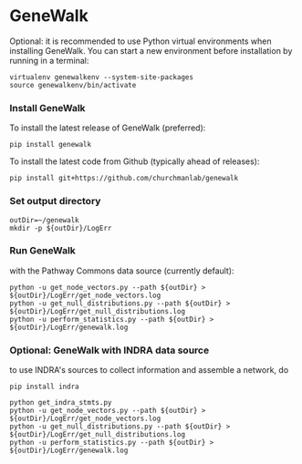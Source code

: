 # GeneWalk

Optional: it is recommended to use Python virtual environments when installing
GeneWalk. You can start a new environment before installation by running in a terminal:
```
virtualenv genewalkenv --system-site-packages
source genewalkenv/bin/activate
```

### Install GeneWalk
To install the latest release of GeneWalk (preferred):
```
pip install genewalk
```
To install the latest code from Github (typically ahead of releases):
```
pip install git+https://github.com/churchmanlab/genewalk
```

### Set output directory
```
outDir=~/genewalk  
mkdir -p ${outDir}/LogErr
```  

### Run GeneWalk
with the Pathway Commons data source (currently default):  
```
python -u get_node_vectors.py --path ${outDir} > ${outDir}/LogErr/get_node_vectors.log  
python -u get_null_distributions.py --path ${outDir} > ${outDir}/LogErr/get_null_distributions.log  
python -u perform_statistics.py --path ${outDir} > ${outDir}/LogErr/genewalk.log
```

### Optional: GeneWalk with INDRA data source
to use INDRA's sources to collect information and assemble a network, do
```
pip install indra  

python get_indra_stmts.py
python -u get_node_vectors.py --path ${outDir} > ${outDir}/LogErr/get_node_vectors.log  
python -u get_null_distributions.py --path ${outDir} > ${outDir}/LogErr/get_null_distributions.log
python -u perform_statistics.py --path ${outDir} > ${outDir}/LogErr/genewalk.log
```
